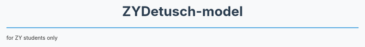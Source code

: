 # ZYDetusch-model
for ZY students only
<!DOCTYPE html>
<html lang="de">
<head>
    <meta charset="UTF-8">
    <meta name="viewport" content="width=device-width, initial-scale=1.0">
    <title>至元德语 - A1德语动词配价表</title>
    <link rel="stylesheet" href="https://cdnjs.cloudflare.com/ajax/libs/font-awesome/6.4.0/css/all.min.css">
    <style>
        :root {
            --primary-color: #3498db;
            --secondary-color: #2c3e50;
            --accent-color: #e74c3c;
            --light-color: #ecf0f1;
            --success-color: #27ae60;
            --info-color: #2980b9;
            --warning-color: #f39c12;
            --danger-color: #c0392b;
            --light-gray: #f8f9fa;
            --dark-gray: #7f8c8d;
            --border-radius: 10px;
            --box-shadow: 0 4px 12px rgba(0,0,0,0.1);
            --transition: all 0.3s ease;
        }
        
        * {
            box-sizing: border-box;
            margin: 0;
            padding: 0;
        }
        
        body {
            font-family: 'Segoe UI', Tahoma, Geneva, Verdana, sans-serif;
            line-height: 1.6;
            color: #333;
            background-color: var(--light-gray);
            padding: 20px;
            max-width: 1400px;
            margin: 0 auto;
        }
        
        h1 {
            text-align: center;
            margin: 20px 0 15px;
            color: var(--secondary-color);
            font-size: 2.2rem;
            padding-bottom: 15px;
            border-bottom: 2px solid var(--primary-color);
            position: relative;
        }
        
        h1::after {
            content: '';
            position: absolute;
            bottom: -2px;
            left: 50%;
            transform: translateX(-50%);
            width: 100px;
            height: 4px;
            background: var(--accent-color);
            border-radius: 2px;
        }
        
        /* 快速导航 */
        .quick-nav {
            display: flex;
            flex-wrap: wrap;
            justify-content: center;
            gap: 8px;
            margin: 20px 0 25px;
            padding: 0 10px;
        }
        
        .nav-btn {
            padding: 10px 14px;
            background: linear-gradient(135deg, var(--primary-color), var(--secondary-color));
            color: white;
            border: none;
            border-radius: 30px;
            cursor: pointer;
            font-weight: 500;
            transition: var(--transition);
            box-shadow: 0 2px 5px rgba(0,0,0,0.1);
            display: flex;
            align-items: center;
            gap: 5px;
            font-size: 0.9rem;
        }
        
        .nav-btn:hover {
            transform: translateY(-2px);
            box-shadow: 0 4px 8px rgba(0,0,0,0.15);
        }
        
        .nav-btn i {
            font-size: 0.9em;
        }
        
        .category {
            margin-bottom: 28px;
            box-shadow: var(--box-shadow);
            border-radius: var(--border-radius);
            overflow: hidden;
            background: white;
            transition: var(--transition);
        }
        
        .category:hover {
            transform: translateY(-3px);
            box-shadow: 0 8px 16px rgba(0,0,0,0.15);
        }
        
        .category-header {
            background: linear-gradient(135deg, rgba(52, 152, 219, 0.9), rgba(44, 62, 80, 0.95));
            color: white;
            padding: 15px 20px;
            font-size: 1.4rem;
            display: flex;
            align-items: center;
            justify-content: space-between;
            cursor: pointer;
            position: relative;
        }
        
        .category-header:hover {
            background: linear-gradient(135deg, rgba(41, 128, 185, 0.9), rgba(52, 73, 94, 0.95));
        }
        
        .category-title {
            flex: 1;
            display: flex;
            align-items: center;
        }
        
        .verb-count {
            background: rgba(255, 255, 255, 0.25);
            padding: 5px 12px;
            border-radius: 20px;
            font-size: 1rem;
            margin-right: 15px;
            order: 1;
        }
        
        .toggle-icon {
            order: 2;
            margin-left: 10px;
            font-size: 0.9em;
            transition: var(--transition);
        }
        
        .verb-table {
            width: 100%;
            border-collapse: collapse;
            table-layout: fixed;
        }
        
        .verb-table th, .verb-table td {
            padding: 12px 10px;
            text-align: left;
            border: 1px solid #ddd;
        }
        
        .verb-table th {
            background-color: var(--light-color);
            text-align: center;
            font-weight: 600;
            color: var(--secondary-color);
            position: sticky;
            top: 0;
        }
        
        .col-verb { 
            width: 12%; 
            font-size: 1.05em;
            font-weight: 600;
        }
        
        .col-pres { width: 10%; }
        .col-pii { width: 11%; }
        .col-eg { width: 35%; }
        .col-meaning { width: 10%; }
        .col-valence { width: 22%; }
        
        .akk-bg {
            background-color: var(--success-color);
            color: white;
            padding: 2px 6px;
            border-radius: 4px;
            font-weight: 500;
            font-size: 0.9em;
        }
        
        .dat-bg {
            background-color: var(--info-color);
            color: white;
            padding: 2px 6px;
            border-radius: 4px;
            font-weight: 500;
            font-size: 0.9em;
        }
        
        .reflexive-bg {
            background-color: var(--warning-color);
            color: white;
            padding: 2px 6px;
            border-radius: 4px;
            font-weight: 500;
            font-size: 0.9em;
        }
        
        .valence-pattern {
            font-family: 'Courier New', monospace;
            font-size: 0.95em;
        }
        
        .valence-pattern u {
            text-decoration: underline;
            font-style: italic;
        }
        
        .verb {
            font-weight: bold;
            color: var(--secondary-color);
        }
        
        .footer {
            text-align: center;
            margin-top: 40px;
            padding: 20px;
            color: var(--dark-gray);
            font-size: 0.9em;
            border-top: 1px solid #ddd;
            background: var(--light-color);
            border-radius: var(--border-radius);
        }
        
        .footer p {
            margin: 5px 0;
        }
        
        /* 移动端适配 */
        @media (max-width: 768px) {
            body {
                padding: 10px;
            }
            
            h1 {
                font-size: 1.8rem;
                margin: 10px 0 15px;
            }
            
            .quick-nav {
                gap: 6px;
                margin: 15px 0 20px;
            }
            
            .nav-btn {
                padding: 8px 12px;
                font-size: 0.8rem;
                flex-basis: calc(50% - 6px);
                justify-content: center;
            }
            
            .category-header {
                padding: 12px 15px;
                font-size: 1.1rem;
            }
            
            .verb-count {
                font-size: 0.9rem;
                padding: 4px 8px;
                margin-right: 10px;
            }
            
            .category-title span {
                font-size: 1rem;
            }
            
            /* 隐藏桌面端表格 */
            .desktop-view {
                display: none;
            }
            
            /* 移动端卡片视图 */
            .mobile-view {
                display: block;
                padding: 12px;
            }
            
            .verb-card {
                margin-bottom: 12px;
                padding: 12px;
                border: 1px solid #eee;
                border-radius: 8px;
                background: #fff;
                box-shadow: 0 2px 5px rgba(0,0,0,0.05);
                line-height: 1.4;
            }
            
            .verb-card-header {
                display: flex;
                justify-content: space-between;
                align-items: center;
                margin-bottom: 8px;
                padding-bottom: 6px;
                border-bottom: 1px dashed #eee;
            }
            
            .verb-name {
                font-weight: bold;
                font-size: 1.1em;
                color: var(--secondary-color);
                overflow: hidden;
                text-overflow: ellipsis;
                white-space: nowrap;
                flex: 1;
            }
            
            .verb-forms {
                display: flex;
                gap: 12px;
                font-size: 0.9em;
                color: var(--dark-gray);
                flex-shrink: 0;
                margin-left: 8px;
            }
            
            .verb-pres, .verb-pii {
                white-space: nowrap;
                overflow: hidden;
                text-overflow: ellipsis;
                max-width: 80px;
            }
            
            .verb-card-main {
                margin-bottom: 8px;
            }
            
            .verb-eg {
                line-height: 1.3;
                font-size: 0.95em;
                white-space: nowrap;
                overflow: hidden;
                text-overflow: ellipsis;
                margin: 4px 0;
            }
            
            .verb-eg .akk-bg, .verb-eg .dat-bg {
                font-size: 1em;
                padding: 1px 4px;
            }
            
            .verb-card-footer {
                display: flex;
                justify-content: space-between;
                align-items: center;
                padding-top: 6px;
                border-top: 1px dashed #eee;
            }
            
            .verb-valence {
                font-family: Arial, sans-serif;
                font-size: 0.9em;
                flex: 2;
                overflow: hidden;
                text-overflow: ellipsis;
                white-space: nowrap;
                letter-spacing: -0.3px;
            }
            
            .verb-meaning {
                font-style: italic;
                color: var(--primary-color);
                font-size: 0.9em;
                text-align: right;
                flex: 1;
                margin-left: 8px;
                white-space: nowrap;
                overflow: hidden;
                text-overflow: ellipsis;
                padding-right: 8px;
            }
            
            /* 针对长文本的调整 */
            .long-text {
                font-size: 0.85em;
            }
            
            .very-long-text {
                font-size: 0.8em;
            }
        }
        
        /* 桌面端样式 */
        @media (min-width: 769px) {
            .mobile-view {
                display: none;
            }
            
            .desktop-view {
                display: block;
            }
        }
        
        /* 滚动到顶部按钮 */
        .scroll-top {
            position: fixed;
            bottom: 30px;
            right: 30px;
            width: 50px;
            height: 50px;
            background: var(--primary-color);
            color: white;
            border-radius: 50%;
            display: flex;
            justify-content: center;
            align-items: center;
            cursor: pointer;
            box-shadow: 0 2px 10px rgba(0,0,0,0.2);
            transition: var(--transition);
            z-index: 1000;
            opacity: 0;
            visibility: hidden;
        }
        
        .scroll-top.show {
            opacity: 1;
            visibility: visible;
        }
        
        .scroll-top:hover {
            background: var(--secondary-color);
            transform: translateY(-3px);
        }
        
        .category-content {
            transition: var(--transition);
        }
        
        .collapsed .toggle-icon {
            transform: rotate(180deg);
        }
        
        .collapsed .category-content {
            display: none;
        }
    </style>
</head>
<body>

<h1>至元德语 - A1德语动词配价表</h1>

<!-- 快速导航 -->
<div class="quick-nav">
    <button class="nav-btn" onclick="scrollToCategory('category1')"><i class="fas fa-walking"></i> 仅动词</button>
    <button class="nav-btn" onclick="scrollToCategory('category2')"><i class="fas fa-equals"></i> 系动词</button>
    <button class="nav-btn" onclick="scrollToCategory('category3')"><i class="fas fa-bullseye"></i> 直宾</button>
    <button class="nav-btn" onclick="scrollToCategory('category4')"><i class="fas fa-hands-helping"></i> 受益</button>
    <button class="nav-btn" onclick="scrollToCategory('category5')"><i class="fas fa-gift"></i> 受益+直宾</button>
    <button class="nav-btn" onclick="scrollToCategory('category6')"><i class="fas fa-brain"></i> 情态</button>
    <button class="nav-btn" onclick="scrollToCategory('category7')"><i class="fas fa-retweet"></i> 反身</button>
</div>

<!-- 动词分类容器 -->
<div id="categories-container"></div>

<div class="footer">
    <p id="total-count">总计: 176个 | 标注：三格(<span class="dat-bg">Dat</span>) 四格(<span class="akk-bg">Akk</span>) </p>
    <p>A1德语动词| 至元德语内部资料  |  转载请注明出处</p>
</div>

<!-- 滚动到顶部按钮 -->
<div class="scroll-top" id="scrollTop">
    <i class="fas fa-arrow-up"></i>
</div>

<script>
    // 动词数据
    const verbs = [
        // 类别1: 主语 + 动作 (45个)
        {infinitive: "arbeiten", pres3: "", pii: "", example: "Ich arbeite.", meaning: "工作", valence: "jd. arbeitet", category: "category1"},
        {infinitive: "tanzen", pres3: "", pii: "", example: "Sie tanzt gut.", meaning: "跳舞", valence: "jd. tanzt", category: "category1"},
        {infinitive: "frühstücken", pres3: "", pii: "", example: "Wir frühstücken um 7 Uhr.", meaning: "吃早餐", valence: "jd. frühstückt", category: "category1"},
        {infinitive: "rauchen", pres3: "", pii: "", example: "Er raucht nicht.", meaning: "吸烟", valence: "jd. raucht", category: "category1"},
        {infinitive: "lachen", pres3: "", pii: "", example: "Die Kinder lachen.", meaning: "笑", valence: "jd. lacht", category: "category1"},
        {infinitive: "leben", pres3: "", pii: "", example: "Er lebt in Köln.", meaning: "生活", valence: "jd. lebt", category: "category1"},
        {infinitive: "reisen", pres3: "", pii: "gereist*", example: "Wir reisen nach Spanien.", meaning: "旅行", valence: "jd. reist", category: "category1"},
        {infinitive: "wandern", pres3: "", pii: "", example: "Sie wandern gern.", meaning: "徒步", valence: "jd. wandert", category: "category1"},
        {infinitive: "dauern", pres3: "", pii: "", example: "Der Film dauert zwei Stunden.", meaning: "持续", valence: "etw. dauert", category: "category1"},
        {infinitive: "enden", pres3: "", pii: "", example: "Die Party endet um Mitternacht.", meaning: "结束", valence: "etw. endet", category: "category1"},
        {infinitive: "regnen", pres3: "", pii: "", example: "Es regnet.", meaning: "下雨", valence: "es regnet", category: "category1"},
        {infinitive: "passieren", pres3: "", pii: "passiert*", example: "Was ist passiert?", meaning: "发生", valence: "etw. passiert", category: "category1"},
        {infinitive: "schwimmen", pres3: "", pii: "geschwommen*", example: "Schwimmen Sie gern?", meaning: "游泳", valence: "jd. schwimmt", category: "category1"},
        {infinitive: "kommen", pres3: "", pii: "gekommen*", example: "Wann kommen Sie?", meaning: "来", valence: "jd. kommt", category: "category1"},
        {infinitive: "gehen", pres3: "", pii: "gegangen*", example: "Wohin gehen Sie?", meaning: "走", valence: "jd. geht", category: "category1"},
        {infinitive: "fliegen", pres3: "", pii: "geflogen*", example: "Fliegen Sie nach Berlin?", meaning: "飞", valence: "jd./etw. fliegt", category: "category1"},
        {infinitive: "bleiben", pres3: "", pii: "geblieben*", example: "Bleiben Sie hier!", meaning: "停留", valence: "jd. bleibt", category: "category1"},
        {infinitive: "ankommen", pres3: "", pii: "angekommen*", example: "Wann kommen Sie an?", meaning: "抵达", valence: "jd. kommt an", category: "category1"},
        {infinitive: "mitkommen", pres3: "", pii: "mitgekommen*", example: "Kommen Sie mit!", meaning: "一起来", valence: "jd. kommt mit", category: "category1"},
        {infinitive: "steigen", pres3: "", pii: "gestiegen*", example: "Er ist auf den Berg gestiegen.", meaning: "攀登", valence: "jd. steigt", category: "category1"},
        {infinitive: "einsteigen", pres3: "", pii: "eingestiegen*", example: "Steigen Sie bitte ein!", meaning: "上车/进入", valence: "jd. steigt ein", category: "category1"},
        {infinitive: "aussteigen", pres3: "", pii: "ausgestiegen*", example: "Steigen您 an der nächsten Station aus!", meaning: "下车/出来", valence: "jd. steigt aus", category: "category1"},
        {infinitive: "aufstehen", pres3: "", pii: "aufgestanden*", example: "Stehen Sie um 7 Uhr auf!", meaning: "起床/站起来", valence: "jd. steht auf", category: "category1"},
        {infinitive: "umziehen", pres3: "", pii: "umgezogen*", example: "Ziehen Sie nächsten Monat um!", meaning: "搬家", valence: "jd. zieht um", category: "category1"},
        {infinitive: "abfliegen", pres3: "", pii: "abgeflogen*", example: "Wann fliegt das Flugzeug ab?", meaning: "起飞", valence: "etw. fliegt ab", category: "category1"},
        {infinitive: "abfahren", pres3: "fährt ab", pii: "abgefahren*", example: "Fährt der Zug pünktlich ab?", meaning: "出发", valence: "jd./etw. fährt ab", category: "category1"},
        {infinitive: "laufen", pres3: "läuft", pii: "gelaufen*", example: "Laufen Sie schnell?", meaning: "跑/运行", valence: "jd. läuft", category: "category1"},
        {infinitive: "fahren", pres3: "fährt", pii: "gefahren*", example: "Fahren Sie nach Berlin?", meaning: "去/乘坐", valence: "jd. fährt", category: "category1"},
        {infinitive: "sitzen", pres3: "", pii: "gesessen", example: "Sitzen Sie am Tisch?", meaning: "坐", valence: "jd. sitzt", category: "category1"},
        {infinitive: "gewinnen", pres3: "", pii: "gewonnen", example: "Gewinnen Sie das Spiel?", meaning: "赢", valence: "jd. gewinnt", category: "category1"},
        {infinitive: "liegen", pres3: "", pii: "gelegen", example: "Liegt das Buch auf dem Tisch?", meaning: "平放/位于", valence: "etw. liegt", category: "category1"},
        {infinitive: "riechen", pres3: "", pii: "gerochen", example: "Riecht das gut?", meaning: "闻", valence: "jd./etw. riecht", category: "category1"},
        {infinitive: "stehen", pres3: "", pii: "gestanden", example: "Steht das Haus am Fluss?", meaning: "站立/位于", valence: "jd./etw. steht", category: "category1"},
        {infinitive: "scheinen", pres3: "", pii: "geschienen", example: "Scheint die Sonne?", meaning: "照耀", valence: "etw. scheint", category: "category1"},
        {infinitive: "heißen", pres3: "", pii: "geheißen", example: "Wie heißen Sie?", meaning: "叫/名为", valence: "jd. heißt", category: "category1"},
        {infinitive: "aussehen", pres3: "sieht aus", pii: "ausgesehen", example: "Sie sehen müde aus.", meaning: "看起来", valence: "jd. sieht aus", category: "category1"},
        {infinitive: "fernsehen", pres3: "sieht fern", pii: "ferngesehen", example: "Sehen Sie oft fern?", meaning: "看电视", valence: "jd. sieht fern", category: "category1"},
        {infinitive: "schlafen", pres3: "schläft", pii: "geschlafen", example: "Schlafen Sie gut?", meaning: "睡觉", valence: "jd. schläft", category: "category1"},
        {infinitive: "sprechen", pres3: "spricht", pii: "gesprochen", example: "Sprechen Sie Deutsch?", meaning: "说话", valence: "jd. spricht", category: "category1"},
        // 以下三个动词应该放在最后（带介词宾语）
        {infinitive: "telefonieren", pres3: "", pii: "", example: "Ich telefoniere mit <span class=\"dat-bg\">meiner Mutter</span>.", meaning: "打电话", valence: "jd. telefoniert [mit <span class=\"dat-bg\">Dat</span>]", category: "category1"},
        {infinitive: "aufhören", pres3: "", pii: "", example: "Hören Sie mit <span class=\"dat-bg\">dem Rauchen</span> auf!", meaning: "停止", valence: "jd. hört [mit <span class=\"dat-bg\">Dat</span>] auf", category: "category1"},
        {infinitive: "warten", pres3: "", pii: "", example: "Ich warte auf <span class=\"akk-bg\">den Bus</span>.", meaning: "等待", valence: "jd. wartet [auf <span class=\"akk-bg\">Akk</span>]", category: "category1"},
        
        // 类别2: 主语 + 系动词 + 表语 (15个)
        {infinitive: "bekannt sein", pres3: "", pii: "", example: "Er ist hier bekannt.", meaning: "熟悉的", valence: "jd. ist bekannt", category: "category2"},
        {infinitive: "besetzt sein", pres3: "", pii: "", example: "Der Platz ist besetzt.", meaning: "被占用的", valence: "etw. ist besetzt", category: "category2"},
        {infinitive: "verboten sein", pres3: "", pii: "", example: "Das ist hier verboten.", meaning: "被禁止的", valence: "etw. ist verboten", category: "category2"},
        {infinitive: "geöffnet sein", pres3: "", pii: "", example: "Das Geschäft ist geöffnet.", meaning: "打开着的", valence: "etw. ist geöffnet", category: "category2"},
        {infinitive: "geschlossen sein", pres3: "", pii: "", example: "Die Bank ist geschlossen.", meaning: "关闭的", valence: "etw. ist geschlossen", category: "category2"},
        {infinitive: "geboren sein", pres3: "", pii: "", example: "Ich bin in Berlin geboren.", meaning: "出生的", valence: "jd. ist geboren", category: "category2"},
        {infinitive: "verheiratet sein", pres3: "", pii: "", example: "Sie ist verheiratet.", meaning: "结婚的", valence: "jd. ist verheiratet", category: "category2"},
        {infinitive: "gestorben sein", pres3: "", pii: "", example: "Sein Großvater ist gestorben.", meaning: "去世的", valence: "jd. ist gestorben", category: "category2"},
        {infinitive: "weg sein", pres3: "", pii: "", example: "Mein Schlüssel ist weg.", meaning: "离开/不见了", valence: "jd./etw. ist weg", category: "category2"},
        {infinitive: "an sein", pres3: "", pii: "", example: "Das Licht ist an.", meaning: "开着(电器)", valence: "etw. ist an", category: "category2"},
        {infinitive: "aus sein", pres3: "", pii: "", example: "Der Computer ist aus.", meaning: "关闭(电器)", valence: "etw. ist aus", category: "category2"},
        {infinitive: "auf sein", pres3: "", pii: "", example: "Das Fenster ist auf.", meaning: "向上开着", valence: "etw. ist auf", category: "category2"},
        {infinitive: "zu sein", pres3: "", pii: "", example: "Die Tür ist zu.", meaning: "闭合的", valence: "etw. ist zu", category: "category2"},
        {infinitive: "sein", pres3: "", pii: "gewesen*", example: "Er ist Lehrer.", meaning: "是", valence: "jd./etw. ist", category: "category2"},
        {infinitive: "werden", pres3: "wird", pii: "geworden*", example: "Er wird Arzt.", meaning: "成为", valence: "jd. wird", category: "category2"},
        
        // 类别3: 主语 + 动作 + [Akk]直接宾语 (88个)
        {infinitive: "tanzen", pres3: "", pii: "", example: "Sie tanzt <span class=\"akk-bg\">Tango</span>.", meaning: "跳(某种舞)", valence: "jd. tanzt <span class=\"akk-bg\">Akk</span>", category: "category3"},
        {infinitive: "frühstücken", pres3: "", pii: "", example: "Ich frühstücke <span class=\"akk-bg\">Brot</span>.", meaning: "吃(早餐食物)", valence: "jd. frühstückt <span class=\"akk-bg\">Akk</span>", category: "category3"},
        {infinitive: "rauchen", pres3: "", pii: "", example: "Er raucht <span class=\"akk-bg\">Zigaretten</span>.", meaning: "抽(烟)", valence: "jd. raucht <span class=\"akk-bg\">Akk</span>", category: "category3"},
        {infinitive: "kosten", pres3: "", pii: "", example: "Das kostet <span class=\"akk-bg\">viel Geld</span>.", meaning: "花费", valence: "etw.kostet <span class=\"akk-bg\">Akk</span>", category: "category3"},
        {infinitive: "reparieren", pres3: "", pii: "", example: "Er repariert <span class=\"akk-bg\">das Auto</span>.", meaning: "修理", valence: "jd. repariert <span class=\"akk-bg\">Akk</span>", category: "category3"},
        {infinitive: "buchstabieren", pres3: "", pii: "", example: "Buchstabieren Sie <span class=\"akk-bg\">Ihren Namen</span>!", meaning: "拼写", valence: "jd. buchstabiert <span class=\"akk-bg\">Akk</span>", category: "category3"},
        {infinitive: "studieren", pres3: "", pii: "", example: "Sie studiert <span class=\"akk-bg\">Musik</span>.", meaning: "学(大学专业)", valence: "jd. studiert <span class=\"akk-bg\">Akk</span>", category: "category3"},
        {infinitive: "brauchen", pres3: "", pii: "", example: "Ich brauche <span class=\"akk-bg\">Hilfe</span>.", meaning: "需要", valence: "jd. braucht <span class=\"akk-bg\">Akk</span>", category: "category3"},
        {infinitive: "drucken", pres3: "", pii: "", example: "Er druckt <span class=\"akk-bg\">ein Dokument</span>.", meaning: "打印", valence: "jd. druckt <span class=\"akk-bg\">Akk</span>", category: "category3"},
        {infinitive: "drücken", pres3: "", pii: "", example: "Sie drückt <span class=\"akk-bg\">den Knopf</span>.", meaning: "按", valence: "jd. drückt <span class=\"akk-bg\">Akk</span>", category: "category3"},
        {infinitive: "grillen", pres3: "", pii: "", example: "Wir grillen <span class=\"akk-bg\">Fleisch</span>.", meaning: "烧烤", valence: "jd. grillt <span class=\"akk-bg\">Akk</span>", category: "category3"},
        {infinitive: "fragen", pres3: "", pii: "", example: "Ich frage <span class=\"akk-bg\">dich</span>.", meaning: "问(某人)", valence: "jd. fragt <span class=\"akk-bg\">Akk</span>", category: "category3"},
        {infinitive: "heiraten", pres3: "", pii: "", example: "Sie heiratet <span class=\"akk-bg\">ihn</span>.", meaning: "结婚", valence: "jd. heiratet <span class=\"akk-bg\">Akk</span>", category: "category3"},
        {infinitive: "holen", pres3: "", pii: "", example: "Ich hole <span class=\"akk-bg\">die Post</span>.", meaning: "取", valence: "jd. holt <span class=\"akk-bg\">Akk</span>", category: "category3"},
        {infinitive: "hören", pres3: "", pii: "", example: "Wir hören <span class=\"akk-bg\">Musik</span>.", meaning: "听", valence: "jd. hört <span class=\"akk-bg\">Akk</span>", category: "category3"},
        {infinitive: "kaufen", pres3: "", pii: "", example: "Sie kauft <span class=\"akk-bg\">Brot</span>.", meaning: "买", valence: "jd. kauft <span class=\"akk-bg\">Akk</span>", category: "category3"},
        {infinitive: "kochen", pres3: "", pii: "", example: "Er kocht <span class=\"akk-bg\">Nudeln</span>.", meaning: "煮", valence: "jd. kocht <span class=\"akk-bg\">Akk</span>", category: "category3"},
        {infinitive: "legen", pres3: "", pii: "", example: "Legen Sie <span class=\"akk-bg\">das Buch</span> auf den Tisch!", meaning: "平放", valence: "jd. legt <span class=\"akk-bg\">Akk</span>", category: "category3"},
        {infinitive: "lieben", pres3: "", pii: "", example: "Ich liebe <span class=\"akk-bg\">dich</span>.", meaning: "爱", valence: "jd. liebt <span class=\"akk-bg\">Akk</span>", category: "category3"},
        {infinitive: "machen", pres3: "", pii: "", example: "<span class=\"akk-bg\">Was</span> machen Sie?", meaning: "做", valence: "jd. macht <span class=\"akk-bg\">Akk</span>", category: "category3"},
        {infinitive: "mieten", pres3: "", pii: "", example: "Wir mieten <span class=\"akk-bg\">eine Wohnung</span>.", meaning: "租", valence: "jd. mietet <span class=\"akk-bg\">Akk</span>", category: "category3"},
        {infinitive: "öffnen", pres3: "", pii: "", example: "Öffnen Sie <span class=\"akk-bg\">das Fenster</span>!", meaning: "打开", valence: "jd. öffnet <span class=\"akk-bg\">Akk</span>", category: "category3"},
        {infinitive: "sagen", pres3: "", pii: "", example: "Sagen Sie <span class=\"akk-bg\">etwas</span>!", meaning: "说", valence: "jd. sagt <span class=\"akk-bg\">Akk</span>", category: "category3"},
        {infinitive: "spielen", pres3: "", pii: "", example: "Die Kinder spielen <span class=\"akk-bg\">Fußball</span>.", meaning: "玩", valence: "jd. spielt <span class=\"akk-bg\">Akk</span>", category: "category3"},
        {infinitive: "feiern", pres3: "", pii: "", example: "Wir feiern <span class=\"akk-bg\">Geburtstag</span>.", meaning: "庆祝", valence: "jd. feiert <span class=\"akk-bg\">Akk</span>", category: "category3"},
        {infinitive: "glauben", pres3: "", pii: "", example: "Ich glaube <span class=\"akk-bg\">das nicht</span>.", meaning: "相信(某事)", valence: "jd. glaubt <span class=\"akk-bg\">Akk</span>", category: "category3"},
        {infinitive: "zahlen", pres3: "", pii: "", example: "Wir zahlen <span class=\"akk-bg\">die Rechnung</span>.", meaning: "支付", valence: "jd. zahlt <span class=\"akk-bg\">Akk</span>", category: "category3"},
        {infinitive: "bezahlen", pres3: "", pii: "", example: "Bezahlen Sie <span class=\"akk-bg\">die Rechnung</span>!", meaning: "支付", valence: "jd. bezahlt <span class=\"akk-bg\">Akk</span>", category: "category3"},
        {infinitive: "stellen", pres3: "", pii: "", example: "Stellen Sie <span class=\"akk-bg\">den Computer</span> auf den Tisch!", meaning: "竖放", valence: "jd. stellt <span class=\"akk-bg\">Akk</span>", category: "category3"},
        {infinitive: "bestellen", pres3: "", pii: "", example: "Ich bestelle <span class=\"akk-bg\">Pizza</span>.", meaning: "订购", valence: "jd. bestellt <span class=\"akk-bg\">Akk</span>", category: "category3"},
        {infinitive: "suchen", pres3: "", pii: "", example: "Ich suche <span class=\"akk-bg\">meinen Schlüssel</span>.", meaning: "寻找", valence: "jd. sucht <span class=\"akk-bg\">Akk</span>", category: "category3"},
        {infinitive: "besuchen", pres3: "", pii: "", example: "Wir besuchen <span class=\"akk-bg\">unsere Freunde</span>.", meaning: "拜访", valence: "jd. besucht <span class=\"akk-bg\">Akk</span>", category: "category3"},
        {infinitive: "besichtigen", pres3: "", pii: "", example: "Wir besichtigen <span class=\"akk-bg\">das Museum</span>.", meaning: "参观", valence: "jd. besichtigt <span class=\"akk-bg\">Akk</span>", category: "category3"},
        {infinitive: "bedeuten", pres3: "", pii: "", example: "Was bedeutet <span class=\"akk-bg\">das Wort</span>?", meaning: "意思是", valence: "etw. bedeutet <span class=\"akk-bg\">Akk</span>", category: "category3"},
        {infinitive: "benutzen", pres3: "", pii: "", example: "Ich benutze <span class=\"akk-bg\">den Computer</span>.", meaning: "使用", valence: "jd. benutzt <span class=\"akk-bg\">Akk</span>", category: "category3"},
        {infinitive: "verkaufen", pres3: "", pii: "", example: "Wir verkaufen <span class=\"akk-bg\">unser Auto</span>.", meaning: "卖出", valence: "jd. verkauft <span class=\"akk-bg\">Akk</span>", category: "category3"},
        {infinitive: "vermieten", pres3: "", pii: "", example: "Er vermietet <span class=\"akk-bg\">seine Wohnung</span>.", meaning: "出租", valence: "jd. vermietet <span class=\"akk-bg\">Akk</span>", category: "category3"},
        {infinitive: "verdienen", pres3: "", pii: "", example: "Sie verdient <span class=\"akk-bg\">viel Geld</span>.", meaning: "赚得", valence: "jd. verdient <span class=\"akk-bg\">Akk</span>", category: "category3"},
        {infinitive: "anklicken", pres3: "", pii: "", example: "Klicken Sie <span class=\"akk-bg\">den Button</span> an!", meaning: "点击", valence: "jd. klickt <span class=\"akk-bg\">Akk</span> an", category: "category3"},
        {infinitive: "ankreuzen", pres3: "", pii: "", example: "Kreuzen Sie <span class=\"akk-bg\">die Antwort</span> an!", meaning: "打勾", valence: "jd. kreuzt <span class=\"akk-bg\">Akk</span> an", category: "category3"},
        {infinitive: "einkaufen", pres3: "", pii: "", example: "Ich kauffe <span class=\"akk-bg\">Lebensmittel</span> ein.", meaning: "采购", valence: "jd. kauft <span class=\"akk-bg\">Akk</span> ein", category: "category3"},
        {infinitive: "abholen", pres3: "", pii: "", example: "Holen Sie <span class=\"akk-bg\">mich</span> ab!", meaning: "接", valence: "jd. holt <span class=\"akk-bg\">Akk</span> ab", category: "category3"},
        {infinitive: "ausfüllen", pres3: "", pii: "", example: "Füllen Sie <span class=\"akk-bg\">das Formular</span> aus!", meaning: "填写", valence: "jd. füllt <span class=\"akk-bg\">Akk</span> aus", category: "category3"},
        {infinitive: "ausmachen", pres3: "", pii: "", example: "Machen Sie <span class=\"akk-bg\">das Licht</span> aus!", meaning: "关闭(电器)", valence: "jd. macht <span class=\"akk-bg\">Akk</span> aus", category: "category3"},
        {infinitive: "anmachen", pres3: "", pii: "", example: "Machen Sie <span class=\"akk-bg\">das Licht</span> an!", meaning: "打开(电器)", valence: "jd. macht <span class=\"akk-bg\">Akk</span> an", category: "category3"},
        {infinitive: "mitmachen", pres3: "", pii: "", example: "Machen Sie <span class=\"akk-bg\">das Spiel</span> mit?", meaning: "参加", valence: "jd. macht <span class=\"akk-bg\">Akk</span> mit", category: "category3"},
        {infinitive: "lernen", pres3: "", pii: "", example: "Ich lerne <span class=\"akk-bg\">Deutsch</span>.", meaning: "学习", valence: "jd. lernt <span class=\"akk-bg\">Akk</span>", category: "category3"},
        {infinitive: "kennen lernen", pres3: "", pii: "", example: "Ich lerne <span class=\"akk-bg\">dich</span> kennen.", meaning: "结识", valence: "jd. lernt <span class=\"akk-bg\">Akk</span> kennen", category: "category3"},
        {infinitive: "kennen", pres3: "", pii: "gekannt", example: "Kennst du <span class=\"akk-bg\">den Film</span>?", meaning: "认识", valence: "jd. kennt <span class=\"akk-bg\">Akk</span>", category: "category3"},
        {infinitive: "finden", pres3: "", pii: "gefunden", example: "Ich finde <span class=\"akk-bg\">das gut</span>.", meaning: "找到/认为", valence: "jd. findet <span class=\"akk-bg\">Akk</span>", category: "category3"},
        {infinitive: "bitten", pres3: "", pii: "gebeten", example: "Ich bitte <span class=\"akk-bg\">dich</span> um <span class=\"akk-bg\">Hilfe</span>.", meaning: "请求", valence: "jd. bittet <span class=\"akk-bg\">Akk</span> [um <span class=\"akk-bg\">Akk</span>]", category: "category3"},
        {infinitive: "bringen", pres3: "", pii: "gebracht", example: "Bringen Sie <span class=\"dat-bg\">mir</span> <span class=\"akk-bg\">das Buch</span>!", meaning: "带来", valence: "jd. bringt <span class=\"dat-bg\">Dat</span> <span class=\"akk-bg\">Akk</span>", category: "category5"},
        {infinitive: "trinken", pres3: "", pii: "getrunken", example: "Ich trinke <span class=\"akk-bg\">Wasser</span>.", meaning: "喝", valence: "jd. trinkt <span class=\"akk-bg\">Akk</span>", category: "category3"},
        {infinitive: "schreiben", pres3: "", pii: "geschrieben", example: "Er schreibt <span class=\"akk-bg\">einen Brief</span>.", meaning: "写", valence: "jd. schreibt <span class=\"akk-bg\">Akk</span>", category: "category3"},
        {infinitive: "unterschreiben", pres3: "", pii: "unterschrieben", example: "Unterschreiben Sie <span class=\"akk-bg\">das Dokument</span>!", meaning: "签名", valence: "jd. unterschreibt <span class=\"akk-bg\">Akk</span>", category: "category3"},
        {infinitive: "beginnen", pres3: "", pii: "begonnen", example: "Wir beginnen <span class=\"akk-bg\">den Unterricht</span>.", meaning: "开始", valence: "jd. beginnt <span class=\"akk-bg\">Akk</span>", category: "category3"},
        {infinitive: "bekommen", pres3: "", pii: "bekommen", example: "Ich bekomme <span class=\"akk-bg\">einen Brief</span>.", meaning: "收到", valence: "jd. bekommt <span class=\"akk-bg\">Akk</span>", category: "category3"},
        {infinitive: "verstehen", pres3: "", pii: "verstanden", example: "Verstehen Sie <span class=\"akk-bg\">die Frage</span>?", meaning: "理解", valence: "jd. versteht <span class=\"akk-bg\">Akk</span>", category: "category3"},
        {infinitive: "schließen", pres3: "", pii: "geschlossen", example: "Schließen Sie <span class=\"akk-bg\">die Tür</span>!", meaning: "关闭", valence: "jd. schließt <span class=\"akk-bg\">Akk</span>", category: "category3"},
        {infinitive: "überweisen", pres3: "", pii: "überwiesen", example: "Ich überweise <span class=\"akk-bg\">Geld</span>.", meaning: "汇款", valence: "jd. überweist <span class=\"akk-bg\">Akk</span>", category: "category3"},
        {infinitive: "tun", pres3: "", pii: "getan", example: "<span class=\"akk-bg\">Was</span> tun Sie?", meaning: "做", valence: "jd. tut <span class=\"akk-bg\">Akk</span>", category: "category3"},
        {infinitive: "anrufen", pres3: "", pii: "angerufen", example: "Rufen Sie <span class=\"akk-bg\">mich</span> an!", meaning: "打电话", valence: "jd. ruft <span class=\"akk-bg\">Akk</span> an", category: "category3"},
        {infinitive: "anbieten", pres3: "", pii: "angeboten", example: "Ich biete <span class=\"akk-bg\">Hilfe</span> an.", meaning: "提供", valence: "jd. bietet <span class=\"akk-bg\">Akk</span> an", category: "category3"},
        {infinitive: "mitbringen", pres3: "", pii: "mitgebracht", example: "Bringen Sie <span class=\"akk-bg\">etwas</span> mit!", meaning: "携带", valence: "jd. bringt <span class=\"akk-bg\">Akk</span> mit", category: "category3"},
        {infinitive: "gewinnen", pres3: "", pii: "gewonnen", example: "Wir gewinnen <span class=\"akk-bg\">das Spiel</span>.", meaning: "赢得", valence: "jd. gewinnt <span class=\"akk-bg\">Akk</span>", category: "category3"},
        {infinitive: "backen", pres3: "bäckt", pii: "gebacken", example: "Ich backe <span class=\"akk-bg\">einen Kuchen</span>.", meaning: "烘焙", valence: "jd. bäckt <span class=\"akk-bg\">Akk</span>", category: "category3"},
        {infinitive: "vergessen", pres3: "vergisst", pii: "vergessen", example: "Ich vergesse immer <span class=\"akk-bg\">die Hausaufgaben</span>.", meaning: "忘记", valence: "jd. vergisst <span class=\"akk-bg\">Akk</span>", category: "category3"},
        {infinitive: "fahren", pres3: "fährt", pii: "gefahren", example: "Er fährt <span class=\"akk-bg\">ein Auto</span>.", meaning: "驾驶", valence: "jd. fährt <span class=\"akk-bg\">Akk</span>", category: "category3"},
        {infinitive: "sprechen", pres3: "spricht", pii: "gesprochen", example: "Wir sprechen <span class=\"akk-bg\">Deutsch</span>.", meaning: "说(语言)", valence: "jd. spricht <span class=\"akk-bg\">Akk</span>", category: "category3"},
        {infinitive: "Rad fahren", pres3: "fährt Rad", pii: "Rad gefahren", example: "Ich fahre <span class=\"akk-bg\">Fahrrad</span>.", meaning: "骑自行车", valence: "jd. fährt Rad", category: "category3"},
        {infinitive: "halten", pres3: "hält", pii: "gehalten", example: "Halten Sie <span class=\"akk-bg\">meine Hand</span>?", meaning: "持握", valence: "jd. hält <span class=\"akk-bg\">Akk</span>", category: "category3"},
        {infinitive: "waschen", pres3: "wäscht", pii: "gewaschen", example: "Ich wasche <span class=\"akk-bg\">das Auto</span>.", meaning: "洗", valence: "jd. wäscht <span class=\"akk-bg\">Akk</span>", category: "category3"},
        {infinitive: "lesen", pres3: "liest", pii: "gelesen", example: "Ich lese <span class=\"akk-bg\">ein Buch</span>.", meaning: "阅读", valence: "jd. liest <span class=\"akk-bg\">Akk</span>", category: "category3"},
        {infinitive: "sehen", pres3: "sieht", pii: "gesehen", example: "Sehen Sie <span class=\"akk-bg\">den Film</span>?", meaning: "看见", valence: "jd. sieht <span class=\"akk-bg\">Akk</span>", category: "category3"},
        {infinitive: "nehmen", pres3: "nimmt", pii: "genommen", example: "Nehmen Sie <span class=\"akk-bg\">ein Taxi</span>!", meaning: "拿取", valence: "jd. nimmt <span class=\"akk-bg\">Akk</span>", category: "category3"},
        {infinitive: "essen", pres3: "isst", pii: "gegessen", example: "Ich esse <span class=\"akk-bg\">einen Apfel</span>.", meaning: "吃", valence: "jd. isst <span class=\"akk-bg\">Akk</span>", category: "category3"},
        {infinitive: "treffen", pres3: "trifft", pii: "getroffen", example: "Wir treffen <span class=\"akk-bg\">unsere Freunde</span>.", meaning: "遇见", valence: "jd. trifft <span class=\"akk-bg\">Akk</span>", category: "category3"},
        {infinitive: "es gibt", pres3: "es gibt", pii: "es gegeben", example: "Hier gibt es <span class=\"akk-bg\">viele Restaurants</span>.", meaning: "有/存在", valence: "es gibt <span class=\"akk-bg\">Akk</span>", category: "category3"},
        {infinitive: "haben", pres3: "hat", pii: "gehabt", example: "Ich habe <span class=\"akk-bg\">ein Auto</span>.", meaning: "有", valence: "jd. hat <span class=\"akk-bg\">Akk</span>", category: "category3"},
        {infinitive: "anfangen", pres3: "fängt an", pii: "angefangen", example: "Fangen Sie <span class=\"akk-bg\">die Arbeit</span> an?", meaning: "开始", valence: "jd. fängt <span class=\"akk-bg\">Akk</span> an", category: "category3"},
        {infinitive: "abgeben", pres3: "gibt ab", pii: "abgegeben", example: "Geben Sie <span class=\"akk-bg\">die Hausaufgaben</span> ab!", meaning: "递交", valence: "jd. gibt <span class=\"akk-bg\">Akk</span> ab", category: "category3"},
        {infinitive: "einladen", pres3: "lädt ein", pii: "eingeladen", example: "Ich lade <span class=\"akk-bg\">dich</span> ein.", meaning: "邀请", valence: "jd. lädt <span class=\"akk-bg\">Akk</span> ein", category: "category3"},
        {infinitive: "mitnehmen", pres3: "nimmt mit", pii: "mitgenommen", example: "Nehmen Sie <span class=\"akk-bg\">den Regenschirm</span> mit!", meaning: "带走", valence: "jd. nimmt <span class=\"akk-bg\">Akk</span> mit", category: "category3"},
        
        // 类别4: 主语 + 动作 + (Dat)受益者 (9个)
        {infinitive: "antworten", pres3: "", pii: "", example: "Ich antworte <span class=\"dat-bg\">dir</span>.", meaning: "回答", valence: "jd. antwortet <span class=\"dat-bg\">Dat</span>", category: "category4"},
        {infinitive: "danken", pres3: "", pii: "", example: "Ich danke <span class=\"dat-bg\">Ihnen</span>.", meaning: "感谢", valence: "jd. dankt <span class=\"dat-bg\">Dat</span>", category: "category4"},
        {infinitive: "schmecken", pres3: "", pii: "", example: "Das schmeckt <span class=\"dat-bg\">mir</span>.", meaning: "尝起来", valence: "etw. schmeckt <span class=\"dat-bg\">Dat</span>", category: "category4"},
        {infinitive: "glauben", pres3: "", pii: "", example: "Ich glaube <span class=\"dat-bg\">dir</span>.", meaning: "信任", valence: "jd. glaubt <span class=\"dat-bg\">Dat</span>", category: "category4"},
        {infinitive: "gratulieren", pres3: "", pii: "", example: "Ich gratuliere <span class=\"dat-bg\">dir</span>.", meaning: "祝贺", valence: "jd. gratuliert <span class=\"dat-bg\">Dat</span>", category: "category4"},
        {infinitive: "fehlen", pres3: "", pii: "", example: "Du fehlst <span class=\"dat-bg\">mir</span>.", meaning: "缺少/想念", valence: "jd. fehlt <span class=\"dat-bg\">Dat</span>", category: "category4"},
        {infinitive: "gehören", pres3: "", pii: "", example: "Das gehört <span class=\"dat-bg\">mir</span>.", meaning: "属于", valence: "etw. gehört <span class=\"dat-bg\">Dat</span>", category: "category4"},
        {infinitive: "helfen", pres3: "hilft", pii: "geholfen", example: "Ich helfe <span class=\"dat-bg\">dir</span>.", meaning: "帮助", valence: "jd. hilft <span class=\"dat-bg\">Dat</span>", category: "category4"},
        {infinitive: "gefallen", pres3: "gefällt", pii: "gefallen", example: "Das gefällt <span class=\"dat-bg\">mir</span>.", meaning: "使喜欢", valence: "etw. gefällt <span class=\"dat-bg\">Dat</span>", category: "category4"},
        
        // 类别5: 主语 + 动作 + (Dat)受益者 + [Akk]直接宾语 (7个)
        {infinitive: "erklären", pres3: "", pii: "", example: "Ich erkläre <span class=\"dat-bg\">dir</span> <span class=\"akk-bg\">die Regel</span>.", meaning: "解释", valence: "jd. erklärt <span class=\"dat-bg\">Dat</span> <span class=\"akk-bg\">Akk</span>", category: "category5"},
        {infinitive: "erlauben", pres3: "", pii: "", example: "Er erlaubt <span class=\"dat-bg\">mir</span> <span class=\"akk-bg\">das</span>.", meaning: "允许", valence: "jd. erlaubt <span class=\"dat-bg\">Dat</span> <span class=\"akk-bg\">Akk</span>", category: "category5"},
        {infinitive: "erzählen", pres3: "", pii: "", example: "Erzählen Sie <span class=\"dat-bg\">mir</span> <span class=\"akk-bg\">eine Geschichte</span>!", meaning: "讲述", valence: "jd. erzählt <span class=\"dat-bg\">Dat</span> <span class=\"akk-bg\">Akk</span>", category: "category5"},
        {infinitive: "schenken", pres3: "", pii: "", example: "Ich schenke <span class=\"dat-bg\">dir</span> <span class=\"akk-bg\">ein Buch</span>.", meaning: "赠送", valence: "jd. schenkt <span class=\"dat-bg\">Dat</span> <span class=\"akk-bg\">Akk</span>", category: "category5"},
        {infinitive: "schicken", pres3: "", pii: "", example: "Ich schicke <span class=\"dat-bg\">dir</span> <span class=\"akk-bg\">eine E-Mail</span>.", meaning: "发送", valence: "jd. schickt <span class=\"dat-bg\">Dat</span> <span class=\"akk-bg\">Akk</span>", category: "category5"},
        {infinitive: "geben", pres3: "gibt", pii: "gegeben", example: "Ich gebe <span class=\"dat-bg\">dir</span> <span class=\"akk-bg\">das Buch</span>.", meaning: "给", valence: "jd. gibt <span class=\"dat-bg\">Dat</span> <span class=\"akk-bg\">Akk</span>", category: "category5"},
        {infinitive: "empfehlen", pres3: "empfiehlt", pii: "empfohlen", example: "Ich empfehle <span class=\"dat-bg\">dir</span> <span class=\"akk-bg\">das Restaurant</span>.", meaning: "推荐", valence: "jd. empfiehlt <span class=\"dat-bg\">Dat</span> <span class=\"akk-bg\">Akk</span>", category: "category5"},
        
        // 类别6: 情态动词 (+ 动词原形) (6个)
        {infinitive: "können", pres3: "kann", pii: "", example: "Ich kann gut schwimmen.", meaning: "能够", valence: "jd. kann <u>Verb</u>", category: "category6"},
        {infinitive: "müssen", pres3: "muss", pii: "", example: "Ich muss lernen.", meaning: "必须", valence: "jd. muss <u>Verb</u>", category: "category6"},
        {infinitive: "möchten", pres3: "möchte", pii: "", example: "Ich möchte essen.", meaning: "想要", valence: "jd. möchte <u>Verb</u>", category: "category6"},
        {infinitive: "wollen", pres3: "will", pii: "", example: "Ich will kommen.", meaning: "想要，计划", valence: "jd. will <u>Verb</u>", category: "category6"},
        {infinitive: "sollen", pres3: "soll", pii: "", example: "Ich soll arbeiten.", meaning: "应该", valence: "jd. soll <u>Verb</u>", category: "category6"},
        {infinitive: "dürfen", pres3: "darf", pii: "", example: "Ich darf gehen.", meaning: "被允许", valence: "jd. darf <u>Verb</u>", category: "category6"},
        
        // 类别7: 反身动词 (主语 + 动作 + sich) (6个)
        {infinitive: "sich duschen", pres3: "", pii: "", example: "Ich dusche <span class=\"akk-bg\">mich</span>.", meaning: "淋浴", valence: "jd. duscht sich", category: "category7"},
        {infinitive: "sich baden", pres3: "", pii: "", example: "Ich bade <span class=\"akk-bg\">mich</span>.", meaning: "泡澡", valence: "jd. badet sich", category: "category7"},
        {infinitive: "sich kümmern", pres3: "", pii: "", example: "Ich kümmere <span class=\"akk-bg\">mich</span> um <span class=\"akk-bg\">das Kind</span>.", meaning: "照顾", valence: "jd. kümmert sich [um <span class=\"akk-bg\">Akk</span>]", category: "category7"},
        {infinitive: "sich entschuldigen", pres3: "", pii: "", example: "Ich entschuldige <span class=\"akk-bg\">mich</span>.", meaning: "道歉", valence: "jd. entschuldigt sich", category: "category7"},
        {infinitive: "sich anziehen", pres3: "", pii: "sich angezogen", example: "Du musst <span class=\"akk-bg\">dich</span> warm anziehen.", meaning: "穿上", valence: "jd. zieht sich an", category: "category7"},
        // sich freuen 放在最后（带介词宾语）
        {infinitive: "sich freuen", pres3: "", pii: "", example: "Ich freue <span class=\"akk-bg\">mich</span> auf <span class=\"akk-bg\">Ihre Antwort</span>.", meaning: "期待/高兴", valence: "jd. freut sich [auf/über <span class=\"akk-bg\">Akk</span>]", category: "category7"}
    ];

    // 类别元数据
    const categoryMeta = {
        category1: { id: "category1", title: "1. 仅动词", desktopTitle: "1. 主语 + 动词", count: 45 },
        category2: { id: "category2", title: "2. 系动词", desktopTitle: "2. 主语 + 系动词 + 表语", count: 15 },
        category3: { id: "category3", title: "3. <span class=\"akk-bg\">直接宾语</span>", desktopTitle: "3. 主语 + 动作 + <span class=\"akk-bg\">直接宾语</span>", count: 88 },
        category4: { id: "category4", title: "4. <span class=\"dat-bg\">受益者</span>", desktopTitle: "4. 主语 + 动作 + <span class=\"dat-bg\">受益者</span>", count: 9 },
        category5: { id: "category5", title: "5. <span class=\"dat-bg\">受益者</span>+<span class=\"akk-bg\">宾语</span>", desktopTitle: "5. 主语 + 动作 + <span class=\"dat-bg\">受益者</span> + <span class=\"akk-bg\">直接宾语</span>", count: 7 },
        category6: { id: "category6", title: "6. 情态动词", desktopTitle: "6. 主语 + 情态动词 + 动词原形", count: 6 },
        category7: { id: "category7", title: "7. 反身动词", desktopTitle: "7. 主语 + 反身动词 + sich", count: 6 }
    };

    // 排序函数
    function sortVerbs(verbs) {
        return verbs.sort((a, b) => {
            // 1. 单三和PII都为空 -> 排在最前面
            const aBothEmpty = (!a.pres3 || a.pres3 === "") && (!a.pii || a.pii === "");
            const bBothEmpty = (!b.pres3 || b.pres3 === "") && (!b.pii || b.pii === "");
            
            if (aBothEmpty && !bBothEmpty) return -1;
            if (!aBothEmpty && bBothEmpty) return 1;
            
            // 2. 单三为空，PII不为空 -> 排在中间
            const aPresEmptyPiiNotEmpty = (!a.pres3 || a.pres3 === "") && (a.pii && a.pii !== "");
            const bPresEmptyPiiNotEmpty = (!b.pres3 || b.pres3 === "") && (b.pii && b.pii !== "");
            
            if (aPresEmptyPiiNotEmpty && !bPresEmptyPiiNotEmpty) return -1;
            if (!aPresEmptyPiiNotEmpty && bPresEmptyPiiNotEmpty) return 1;
            
            // 3. 单三和PII都不为空 -> 排在最后
            const aBothNotEmpty = (a.pres3 && a.pres3 !== "") && (a.pii && a.pii !== "");
            const bBothNotEmpty = (b.pres3 && b.pres3 !== "") && (b.pii && b.pii !== "");
            
            if (aBothNotEmpty && !bBothNotEmpty) return 1;
            if (!aBothNotEmpty && bBothNotEmpty) return -1;
            
            // 4. 在单三和PII都不为空的情况下，PII带*的排在后面
            if (aBothNotEmpty && bBothNotEmpty) {
                const aHasStar = a.pii.includes('*');
                const bHasStar = b.pii.includes('*');
                
                if (aHasStar && !bHasStar) return 1;
                if (!aHasStar && bHasStar) return -1;
            }
            
            // 5. 配价带介词宾语的动词排在最后
            const aHasPreposition = a.valence.includes('[');
            const bHasPreposition = b.valence.includes('[');
            
            if (aHasPreposition && !bHasPreposition) return 1;
            if (!aHasPreposition && bHasPreposition) return -1;
            
            // 6. 相同词干的动词靠近排列
            const aStem = a.infinitive.replace(/^(sich|ab|an|auf|aus|ein|mit|um|vor|zu)/, '');
            const bStem = b.infinitive.replace(/^(sich|ab|an|auf|aus|ein|mit|um|vor|zu)/, '');
            
            return aStem.localeCompare(bStem);
        });
    }

    // 渲染函数
    function renderCategories() {
        const container = document.getElementById('categories-container');
        container.innerHTML = '';
        
        let totalCount = 0;
        
        Object.values(categoryMeta).forEach(category => {
            const categoryVerbs = verbs.filter(v => v.category === category.id);
            totalCount += categoryVerbs.length;
            
            const sortedVerbs = sortVerbs(categoryVerbs);
            
            const categoryElement = document.createElement('div');
            categoryElement.className = 'category';
            categoryElement.id = category.id;
            
            const header = document.createElement('div');
            header.className = 'category-header';
            
            const titleContainer = document.createElement('div');
            titleContainer.className = 'category-title';
            
            // 添加数量统计
            const countSpan = document.createElement('span');
            countSpan.className = 'verb-count';
            countSpan.textContent = `${categoryVerbs.length}个`;
            titleContainer.appendChild(countSpan);
            
            // 添加标题
            const titleSpan = document.createElement('span');
            
            // 根据屏幕宽度选择标题
            if (window.innerWidth <= 768) {
                titleSpan.innerHTML = category.title;
            } else {
                titleSpan.innerHTML = category.desktopTitle;
            }
            
            titleContainer.appendChild(titleSpan);
            
            // 添加折叠图标
            const toggleIcon = document.createElement('i');
            toggleIcon.className = 'fas fa-chevron-down toggle-icon';
            titleContainer.appendChild(toggleIcon);
            
            header.appendChild(titleContainer);
            
            header.addEventListener('click', function() {
                const content = this.nextElementSibling;
                if (content.style.display === 'none') {
                    content.style.display = 'block';
                    this.classList.remove('collapsed');
                } else {
                    content.style.display = 'none';
                    this.classList.add('collapsed');
                }
            });
            
            const content = document.createElement('div');
            content.className = 'category-content';
            
            // 桌面视图
            const desktopView = document.createElement('div');
            desktopView.className = 'desktop-view';
            
            const table = document.createElement('table');
            table.className = 'verb-table';
            
            const thead = document.createElement('thead');
            thead.innerHTML = `
                <tr>
                    <th class="col-verb">动词</th>
                    <th class="col-pres">单三</th>
                    <th class="col-pii">PII</th>
                    <th class="col-eg">例句</th>
                    <th class="col-meaning">释义</th>
                    <th class="col-valence">配价格式</th>
                </tr>
            `;
            
            const tbody = document.createElement('tbody');
            sortedVerbs.forEach(verb => {
                const row = document.createElement('tr');
                row.innerHTML = `
                    <td class="col-verb verb">${verb.infinitive}</td>
                    <td class="col-pres">${verb.pres3 || ''}</td>
                    <td class="col-pii">${verb.pii || ''}</td>
                    <td class="col-eg">${verb.example}</td>
                    <td class="col-meaning">${verb.meaning}</td>
                    <td class="col-valence valence-pattern">${verb.valence}</td>
                `;
                tbody.appendChild(row);
            });
            
            table.appendChild(thead);
            table.appendChild(tbody);
            desktopView.appendChild(table);
            
            // 移动视图
            const mobileView = document.createElement('div');
            mobileView.className = 'mobile-view';
            
            sortedVerbs.forEach(verb => {
                const card = document.createElement('div');
                card.className = 'verb-card';
                
                // 检查文本长度并应用适当的类
                const formsLength = (verb.pres3 || '').length + (verb.pii || '').length;
                const exampleLength = verb.example.length;
                const valenceLength = verb.valence.length;
                
                const formsClass = formsLength > 20 ? 'long-text' : formsLength > 30 ? 'very-long-text' : '';
                const exampleClass = exampleLength > 40 ? 'long-text' : exampleLength > 60 ? 'very-long-text' : '';
                const valenceClass = valenceLength > 30 ? 'long-text' : valenceLength > 50 ? 'very-long-text' : '';
                
                card.innerHTML = `
                    <div class="verb-card-header">
                        <span class="verb-name">${verb.infinitive}</span>
                        <div class="verb-forms ${formsClass}">
                            ${verb.pres3 ? `<span class="verb-pres">${verb.pres3}</span>` : ''}
                            ${verb.pii ? `<span class="verb-pii">${verb.pii}</span>` : ''}
                        </div>
                    </div>
                    <div class="verb-card-main">
                        <div class="verb-eg ${exampleClass}">${verb.example}</div>
                    </div>
                    <div class="verb-card-footer">
                        <div class="verb-valence ${valenceClass}">${verb.valence}</div>
                        <div class="verb-meaning">${verb.meaning}</div>
                    </div>
                `;
                
                mobileView.appendChild(card);
            });
            
            content.appendChild(desktopView);
            content.appendChild(mobileView);
            
            categoryElement.appendChild(header);
            categoryElement.appendChild(content);
            
            container.appendChild(categoryElement);
        });
        
        document.getElementById('total-count').innerHTML = `总计: ${totalCount}个 | 标注：三格(<span class="dat-bg">Dat</span>) 四格(<span class="akk-bg">Akk</span>)`;
    }

    // 滚动到指定类别
    function scrollToCategory(categoryId) {
        const element = document.getElementById(categoryId);
        if (element) {
            element.scrollIntoView({behavior: "smooth"});
        }
    }
    
    // 显示/隐藏滚动到顶部按钮
    window.addEventListener('scroll', function() {
        const scrollTopButton = document.getElementById('scrollTop');
        if (window.pageYOffset > 300) {
            scrollTopButton.classList.add('show');
        } else {
            scrollTopButton.classList.remove('show');
        }
    });
    
    // 滚动到顶部
    document.getElementById('scrollTop').addEventListener('click', function() {
        window.scrollTo({top: 0, behavior: 'smooth'});
    });

    // 初始化
    document.addEventListener('DOMContentLoaded', function() {
        renderCategories();
        
        // 窗口大小变化时重新渲染以更新标题
        window.addEventListener('resize', renderCategories);
    });
</script>
</body>
</html>
